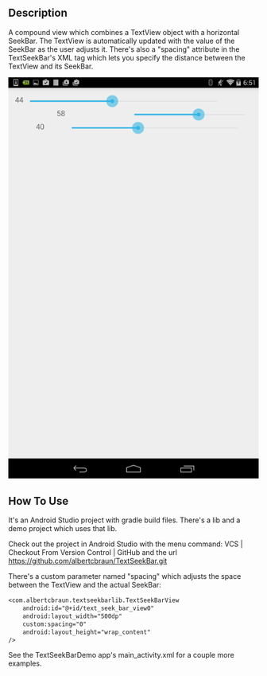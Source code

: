 ## Description

A compound view which combines a TextView object with a horizontal SeekBar. The TextView is automatically
updated with the value of the SeekBar as the user adjusts it. There's also a "spacing" 
attribute in the TextSeekBar's XML tag which lets you specify the distance between
  the TextView and its SeekBar.

![Screenshot](https://github.com/albertcbraun/TextSeekBar/blob/master/screenshot.png "Screen shot")

## How To Use

It's an Android Studio project with gradle build files. There's a lib and a demo project which uses that lib.

Check out the project in Android Studio with the menu command: 
    VCS | Checkout From Version Control | GitHub
and the url 
    https://github.com/albertcbraun/TextSeekBar.git

There's a custom parameter named "spacing" which adjusts the space between the
 TextView and the actual SeekBar: 

    <com.albertcbraun.textseekbarlib.TextSeekBarView
        android:id="@+id/text_seek_bar_view0"
        android:layout_width="500dp"
        custom:spacing="0"
        android:layout_height="wrap_content"
    />

See the TextSeekBarDemo app's main_activity.xml for a couple more examples.